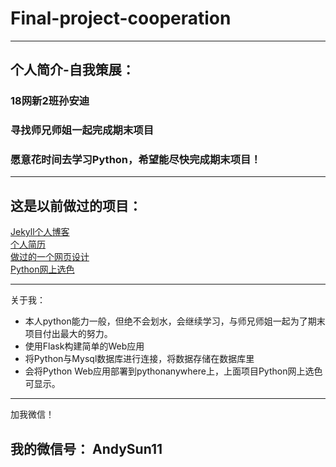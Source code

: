 # Final-project-cooperation
---
## 个人简介-自我策展：
### 18网新2班孙安迪
### 寻找师兄师姐一起完成期末项目
### 愿意花时间去学习Python，希望能尽快完成期末项目！
---
## 这是以前做过的项目：
[Jekyll个人博客](https://andysunn.github.io/)
<br>
[个人简历](http://andysunn.gitee.io/resume/)
<br>
[做过的一个网页设计](http://andysunn.gitee.io/web_html/)
<br>
[Python网上选色](http://andymelon.pythonanywhere.com/)

---
关于我：
+ 本人python能力一般，但绝不会划水，会继续学习，与师兄师姐一起为了期末项目付出最大的努力。
+ 使用Flask构建简单的Web应用
+ 将Python与Mysql数据库进行连接，将数据存储在数据库里
+ 会将Python Web应用部署到pythonanywhere上，上面项目Python网上选色可显示。


---
加我微信！
## 我的微信号： AndySun11

